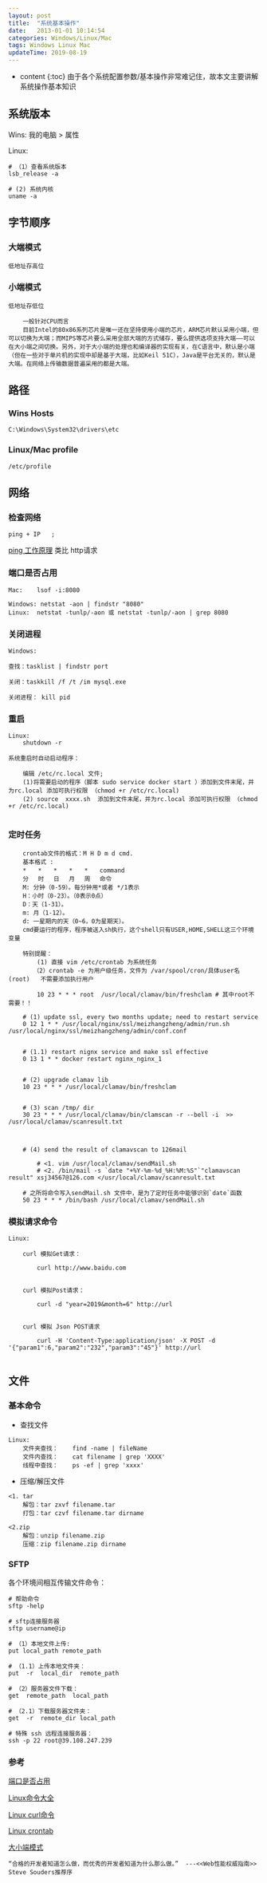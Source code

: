 ```yaml
---
layout: post
title:  "系统基本操作"
date:   2013-01-01 10:14:54
categories: Windows/Linux/Mac
tags: Windows Linux Mac
updateTime: 2019-08-19
---
```


* content
{:toc}
由于各个系统配置参数/基本操作非常难记住，故本文主要讲解系统操作基本知识

## 系统版本

Wins: 我的电脑 > 属性 

Linux:

```shell
# （1）查看系统版本
lsb_release -a

# (2) 系统内核
uname -a
```




## 字节顺序

### 大端模式

    低地址存高位

### 小端模式

    低地址存低位

```
    一般针对CPU而言
    目前Intel的80x86系列芯片是唯一还在坚持使用小端的芯片，ARM芯片默认采用小端，但可以切换为大端；而MIPS等芯片要么采用全部大端的方式储存，要么提供选项支持大端——可以在大小端之间切换。另外，对于大小端的处理也和编译器的实现有关，在C语言中，默认是小端（但在一些对于单片机的实现中却是基于大端，比如Keil 51C），Java是平台无关的，默认是大端。在网络上传输数据普遍采用的都是大端。
```

## 路径

### Wins Hosts

```
C:\Windows\System32\drivers\etc
```

### Linux/Mac profile

```
/etc/profile
```

## 网络

### 检查网络

```
ping + IP   ;
```
[ping 工作原理](https://mp.weixin.qq.com/s/B98XGy8Caf5HTf9pja5djQ) 类比 http请求

### 端口是否占用

```
Mac:    lsof -i:8080
```
```
Windows: netstat -aon | findstr "8080"
Linux:  netstat -tunlp/-aon 或 netstat -tunlp/-aon | grep 8080
```

### 关闭进程

```
Windows: 

查找：tasklist | findstr port

关闭：taskkill /f /t /im mysql.exe
```

```
关闭进程： kill pid
```

### 重启

```
Linux: 
    shutdown -r

系统重启时自动启动程序：

    编辑 /etc/rc.local 文件;
    (1)将需要启动的程序（脚本 sudo service docker start ）添加到文件末尾，并为rc.local 添加可执行权限 （chmod +r /etc/rc.local)
    (2) source  xxxx.sh  添加到文件末尾，并为rc.local 添加可执行权限 （chmod +r /etc/rc.local)
    
```

### 定时任务

```
    crontab文件的格式：M H D m d cmd.
    基本格式 :
    *　　*　　*　　*　　*　　command
    分　 时　 日　 月　 周　 命令
    M: 分钟（0-59）。每分钟用*或者 */1表示
    H：小时（0-23）。（0表示0点）
    D：天（1-31）。
    m: 月（1-12）。
    d: 一星期内的天（0~6，0为星期天）。
    cmd要运行的程序，程序被送入sh执行，这个shell只有USER,HOME,SHELL这三个环境变量

    特别提醒： 
        (1) 直接 vim /etc/crontab 为系统任务
       （2）crontab -e 为用户级任务，文件为 /var/spool/cron/具体user名(root)   不需要添加执行用户
       
        10 23 * * * root  /usr/local/clamav/bin/freshclam # 其中root不需要！！
```

```
    # (1) update ssl, every two months update; need to restart service
    0 12 1 * * /usr/local/nginx/ssl/meizhangzheng/admin/run.sh /usr/local/nginx/ssl/meizhangzheng/admin/conf.conf


    # (1.1) restart nignx service and make ssl effective
    0 13 1 * * docker restart nginx_nginx_1


    # (2) upgrade clamav lib
    10 23 * * * /usr/local/clamav/bin/freshclam


    # (3) scan /tmp/ dir
    30 23 * * * /usr/local/clamav/bin/clamscan -r --bell -i  >> /usr/local/clamav/scanresult.txt



    # (4) send the result of clamavscan to 126mail

        # <1. vim /usr/local/clamav/sendMail.sh
        # <2. /bin/mail -s `date "+%Y-%m-%d_%H:%M:%S"`"clamavscan result" xsj34567@126.com </usr/local/clamav/scanresult.txt

    # 之所将命令写入sendMail.sh 文件中，是为了定时任务中能够识别`date`函数
    50 23 * * * /bin/bash /usr/local/clamav/sendMail.sh
```

### 模拟请求命令

```
Linux:

    curl 模拟Get请求：

        curl http://www.baidu.com


    curl 模拟Post请求：

        curl -d "year=2019&month=6" http://url


    curl 模拟 Json POST请求

        curl -H 'Content-Type:application/json' -X POST -d '{"param1":6,"param2":"232","param3":"45"}' http://url


```

## 文件

###  基本命令

-   查找文件

```
Linux:
    文件夹查找：    find -name | fileName
    文件内查找：    cat filename | grep 'XXXX'
    线程中查找：    ps -ef | grep 'xxxx'
```

-   压缩/解压文件

```
<1. tar
    解包：tar zxvf filename.tar
    打包：tar czvf filename.tar dirname

<2.zip
    解包：unzip filename.zip
    压缩：zip filename.zip dirname 
```

### SFTP

各个环境间相互传输文件命令：

```shell
# 帮助命令
sftp -help  

# sftp连接服务器
sftp username@ip 

# （1）本地文件上传: 
put local_path remote_path

# （1.1）上传本地文件夹： 
put  -r  local_dir  remote_path

# （2）服务器文件下载：
get  remote_path  local_path

# （2.1）下载服务器文件夹： 
get  -r  remote_dir local_path

# 特殊 ssh 远程连接服务器：
ssh -p 22 root@39.108.247.239
```

  

### 参考

[端口是否占用](https://jingyan.baidu.com/article/3c48dd34491d47e10be358b8.html)

[Linux命令大全](http://man.linuxde.net/)

[Linux curl命令](https://blog.csdn.net/ithomer/article/details/82156402)

[Linux crontab](http://man.linuxde.net/crontab)

[大小端模式](https://baike.baidu.com/item/%E5%A4%A7%E5%B0%8F%E7%AB%AF%E6%A8%A1%E5%BC%8F/6750542?fr=aladdin)

```http
“合格的开发者知道怎么做，而优秀的开发者知道为什么那么做。”  ---<<Web性能权威指南>> Steve Souders推荐序   
```

